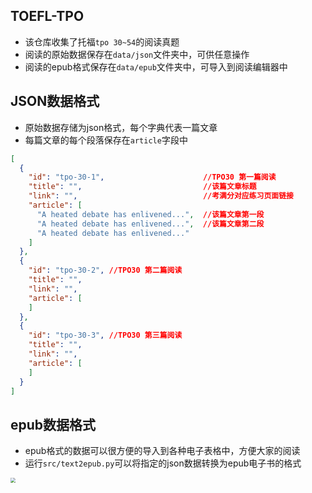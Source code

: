 ## TOEFL-TPO

- 该仓库收集了托福`tpo 30~54`的阅读真题
- 阅读的原始数据保存在`data/json`文件夹中，可供任意操作
- 阅读的epub格式保存在`data/epub`文件夹中，可导入到阅读编辑器中

## JSON数据格式
- 原始数据存储为json格式，每个字典代表一篇文章
- 每篇文章的每个段落保存在`article`字段中
```json
[
  {
    "id": "tpo-30-1",                      //TPO30 第一篇阅读
    "title": "",                           //该篇文章标题
    "link": "",                            //考满分对应练习页面链接
    "article": [
      "A heated debate has enlivened...",  //该篇文章第一段
      "A heated debate has enlivened...",  //该篇文章第二段
      "A heated debate has enlivened..." 
    ]
  },
  {
    "id": "tpo-30-2", //TPO30 第二篇阅读
    "title": "",
    "link": "",
    "article": [
    ]
  },
  {
    "id": "tpo-30-3", //TPO30 第三篇阅读
    "title": "",
    "link": "",
    "article": [
    ]
  }
]
```
## epub数据格式
- epub格式的数据可以很方便的导入到各种电子表格中，方便大家的阅读
- 运行`src/text2epub.py`可以将指定的json数据转换为epub电子书的格式
<img src="https://ddy-1310349779.cos.ap-shanghai.myqcloud.com/typora/%E6%88%AA%E5%B1%8F2023-05-25%2017.57.59.jpg" style="zoom:50%;" />